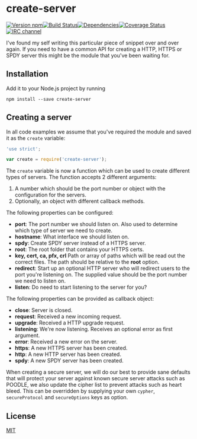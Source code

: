 # create-server

[![Version npm](https://img.shields.io/npm/v/create-server.svg?style=flat-square)](https://www.npmjs.com/package/create-server)[![Build Status](https://img.shields.io/github/workflow/status/primus/create-server/CI/master?label=CI&style=flat-square)](https://github.com/primus/create-server/actions?query=workflow%3ACI+branch%3Amaster)[![Dependencies](https://img.shields.io/david/primus/create-server.svg?style=flat-square)](https://david-dm.org/primus/create-server)[![Coverage Status](https://img.shields.io/coveralls/primus/create-server/master.svg?style=flat-square)](https://coveralls.io/r/primus/create-server?branch=master)[![IRC channel](https://img.shields.io/badge/IRC-irc.freenode.net%23primus-00a8ff.svg?style=flat-square)](https://webchat.freenode.net/?channels=primus)

I've found my self writing this particular piece of snippet over and over again.
If you need to have a common API for creating a HTTP, HTTPS or SPDY server this
might be the module that you've been waiting for.

## Installation

Add it to your Node.js project by running

```
npm install --save create-server
```

## Creating a server

In all code examples we assume that you've required the module and saved it as
the `create` variable:

```js
'use strict';

var create = require('create-server');
```

The `create` variable is now a function which can be used to create different
types of servers. The function accepts 2 different arguments:

1. A number which should be the port number or object with the configuration for
   the servers.
2. Optionally, an object with different callback methods.

The following properties can be configured:

- **port**: The port number we should listen on. Also used to determine which
  type of server we need to create.
- **hostname**: What interface we should listen on.
- **spdy**: Create SPDY server instead of a HTTPS server.
- **root**: The root folder that contains your HTTPS certs.
- **key, cert, ca, pfx, crl** Path or array of paths which will be read out the
  correct files. The path should be relative to the **root** option.
- **redirect**: Start up an optional HTTP server who will redirect users to the
  port you're listening on. The supplied value should be the port number we need
  to listen on.
- **listen**: Do need to start listening to the server for you?

The following properties can be provided as callback object:

- **close**: Server is closed.
- **request**: Received a new incoming request.
- **upgrade**: Received a HTTP upgrade request.
- **listening**: We're now listening. Receives an optional error as first
  argument.
- **error**: Received a new error on the server.
- **https**: A new HTTPS server has been created.
- **http**: A new HTTP server has been created.
- **spdy**: A new SPDY server has been created.

When creating a secure server, we will do our best to provide sane defaults that
will protect your server against known secure server attacks such as POODLE, we
also update the cipher list to prevent attacks such as heart bleed. This can be
overridden by supplying your own `cypher`, `secureProtocol` and `secureOptions`
keys as option.

## License

[MIT](LICENSE)
